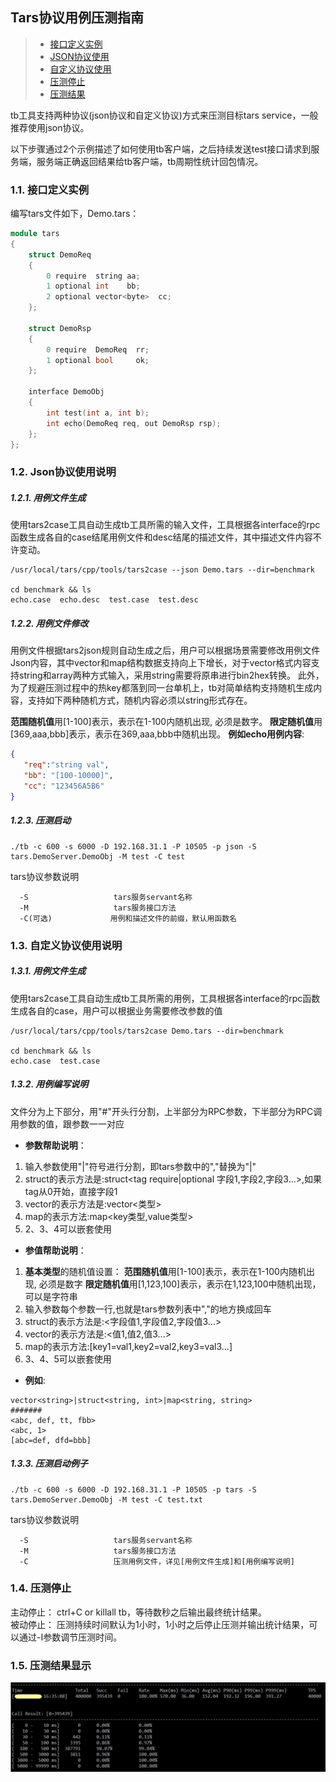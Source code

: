 ## Tars协议用例压测指南
> * [接口定义实例](#chapter-1)
> * [JSON协议使用](#chapter-2)
> * [自定义协议使用](#chapter-3)
> * [压测停止](#chapter-4)
> * [压测结果](#chapter-5)

tb工具支持两种协议(json协议和自定义协议)方式来压测目标tars service，一般推荐使用json协议。

以下步骤通过2个示例描述了如何使用tb客户端，之后持续发送test接口请求到服务端，服务端正确返回结果给tb客户端，tb周期性统计回包情况。


### 1.1. <a id="chapter-1"></a>接口定义实例

编写tars文件如下，Demo.tars：

```cpp
module tars
{
    struct DemoReq
    {
        0 require  string aa;
        1 optional int    bb;
        2 optional vector<byte>  cc;
    };

    struct DemoRsp
    {
        0 require  DemoReq  rr;
        1 optional bool     ok;
    };

    interface DemoObj
    {
        int test(int a, int b);
        int echo(DemoReq req, out DemoRsp rsp);
    };
};
```
### 1.2. <a id="chapter-2"></a>Json协议使用说明

##### 1.2.1. 用例文件生成

使用tars2case工具自动生成tb工具所需的输入文件，工具根据各interface的rpc函数生成各自的case结尾用例文件和desc结尾的描述文件，其中描述文件内容不许变动。
```text
/usr/local/tars/cpp/tools/tars2case --json Demo.tars --dir=benchmark

cd benchmark && ls
echo.case  echo.desc  test.case  test.desc
```

##### 1.2.2. 用例文件修改

用例文件根据tars2json规则自动生成之后，用户可以根据场景需要修改用例文件Json内容，其中vector和map结构数据支持向上下增长，对于vector<byte>格式内容支持string和array两种方式输入，采用string需要将原串进行bin2hex转换。
此外，为了规避压测过程中的热key都落到同一台单机上，tb对简单结构支持随机生成内容，支持如下两种随机方式，随机内容必须以string形式存在。

<strong>范围随机值</strong>用[1-100]表示，表示在1-100内随机出现, 必须是数字。
<strong>限定随机值</strong>用[369,aaa,bbb]表示，表示在369,aaa,bbb中随机出现。
**例如echo用例内容**:
```json
{
   "req":"string val",
   "bb": "[100-10000]",
   "cc": "123456A5B6"
}
```

##### 1.2.3. 压测启动
```text
./tb -c 600 -s 6000 -D 192.168.31.1 -P 10505 -p json -S tars.DemoServer.DemoObj -M test -C test
```
tars协议参数说明
```text
  -S                   tars服务servant名称
  -M                   tars服务接口方法
  -C(可选)             用例和描述文件的前缀，默认用函数名
```

### 1.3. <a id="chapter-3"></a>自定义协议使用说明
##### <a id="tb-chapter-1"></a>1.3.1. 用例文件生成

使用tars2case工具自动生成tb工具所需的用例，工具根据各interface的rpc函数生成各自的case，用户可以根据业务需要修改参数的值

```text
/usr/local/tars/cpp/tools/tars2case Demo.tars --dir=benchmark

cd benchmark && ls
echo.case  test.case
```

##### <a id="tb-chapter-2"></a> 1.3.2. 用例编写说明

文件分为上下部分，用"#"开头行分割，上半部分为RPC参数，下半部分为RPC调用参数的值，跟参数一一对应

- **参数帮助说明**：
 1. 输入参数使用"|"符号进行分割，即tars参数中的","替换为"|"
 2. struct的表示方法是:struct<tag require|optional 字段1,字段2,字段3...>,如果tag从0开始，直接字段1
 3. vector的表示方法是:vector<类型>
 4. map的表示方法:map<key类型,value类型>
 5. 2、3、4可以嵌套使用

- **参值帮助说明**：
 1. <strong>基本类型</strong>的随机值设置：
    <strong>范围随机值</strong>用[1-100]表示，表示在1-100内随机出现, 必须是数字
    <strong>限定随机值</strong>用[1,123,100]表示，表示在1,123,100中随机出现，可以是字符串
 2. 输入参数每个参数一行,也就是tars参数列表中","的地方换成回车
 3. struct的表示方法是:<字段值1,字段值2,字段值3...>
 4. vector的表示方法是:<值1,值2,值3...>
 5. map的表示方法:[key1=val1,key2=val2,key3=val3...]
 6. 3、4、5可以嵌套使用

- **例如**:
```text
vector<string>|struct<string, int>|map<string, string>
#######
<abc, def, tt, fbb>
<abc, 1>
[abc=def, dfd=bbb]
```

##### 1.3.3. 压测启动例子
```text
./tb -c 600 -s 6000 -D 192.168.31.1 -P 10505 -p tars -S tars.DemoServer.DemoObj -M test -C test.txt
```

tars协议参数说明
```text
  -S                   tars服务servant名称
  -M                   tars服务接口方法
  -C                   压测用例文件，详见[用例文件生成]和[用例编写说明]
```

### 1.4. <a id="chapter-4"></a>压测停止
主动停止： ctrl+C or killall tb，等待数秒之后输出最终统计结果。<br/>
被动停止： 压测持续时间默认为1小时，1小时之后停止压测并输出统计结果，可以通过-I参数调节压测时间。


### 1.5. <a id="chapter-5"></a>压测结果显示
![压测结果](../assets/tb_tars_result.png)
